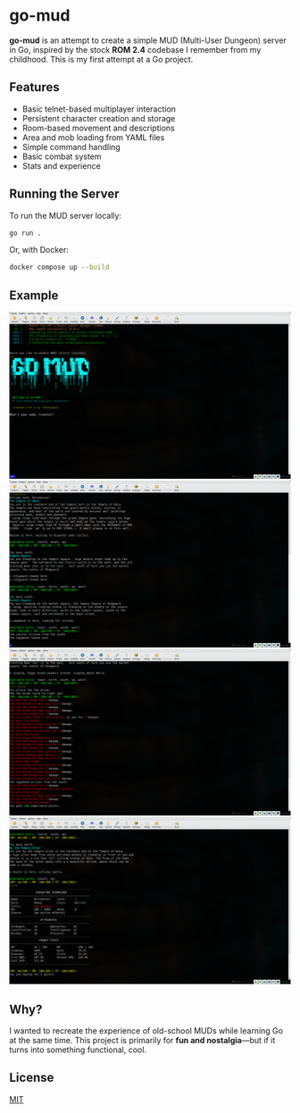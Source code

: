 # go-mud

**go-mud** is an attempt to create a simple MUD (Multi-User Dungeon) server in Go, inspired by the stock **ROM 2.4** codebase I remember from my childhood. This is my first attempt at a Go project.

## Features
- Basic telnet-based multiplayer interaction
- Persistent character creation and storage
- Room-based movement and descriptions
- Area and mob loading from YAML files
- Simple command handling
- Basic combat system
- Stats and experience

## Running the Server
To run the MUD server locally:
```sh
go run .
```
Or, with Docker:
```sh
docker compose up --build
```

## Example

![Screeenshot of login](./img/ss5.jpg)
![Screeenshot of movement](./img/ss6.jpg)
![Screeenshot of combat](./img/ss7.jpg)
![Screeenshot of scorecard](./img/ss8.jpg)

## Why?
I wanted to recreate the experience of old-school MUDs while learning Go at the same time. This project is primarily for **fun and nostalgia**—but if it turns into something functional, cool.

## License

[MIT](LICENSE)